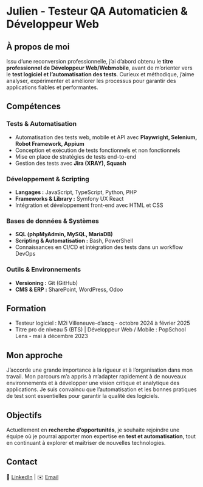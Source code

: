 # Julien - Testeur QA Automaticien & Développeur Web  

## À propos de moi  

Issu d’une reconversion professionnelle, j’ai d’abord obtenu le **titre professionnel de Développeur Web/Webmobile**, avant de m’orienter vers le **test logiciel et l’automatisation des tests**. Curieux et méthodique, j’aime analyser, expérimenter et améliorer les processus pour garantir des applications fiables et performantes.  

## Compétences  

### Tests & Automatisation  
- Automatisation des tests web, mobile et API avec **Playwright, Selenium, Robot Framework, Appium**  
- Conception et exécution de tests fonctionnels et non fonctionnels    
- Mise en place de stratégies de tests end-to-end
- Gestion des tests avec **Jira (XRAY), Squash**  

### Développement & Scripting
- **Langages :** JavaScript, TypeScript, Python, PHP  
- **Frameworks & Library :** Symfony UX React
- Intégration et développement front-end avec HTML et CSS  

### Bases de données & Systèmes  
- **SQL (phpMyAdmin, MySQL, MariaDB)**  
- **Scripting & Automatisation :** Bash, PowerShell  
- Connaissances en CI/CD et intégration des tests dans un workflow DevOps

### Outils & Environnements
- **Versioning :** Git (GitHub)
- **CMS & ERP :** SharePoint, WordPress, Odoo

## Formation
- Testeur logiciel : M2i Villeneuve-d’ascq - octobre 2024 à février 2025
- Titre pro de niveau 5 (BTS) | Développeur Web / Mobile : PopSchool Lens - mai à décembre 2023

## Mon approche  

J’accorde une grande importance à la rigueur et à l’organisation dans mon travail. Mon parcours m’a appris à m’adapter rapidement à de nouveaux environnements et à développer une vision critique et analytique des applications. Je suis convaincu que l’automatisation et les bonnes pratiques de test sont essentielles pour garantir la qualité des logiciels.  

## Objectifs  

Actuellement en **recherche d’opportunités**, je souhaite rejoindre une équipe où je pourrai apporter mon expertise en **test et automatisation**, tout en continuant à explorer et maîtriser de nouvelles technologies.  

## Contact  

📍 [LinkedIn](https://www.linkedin.com/in/julien-parsy-a88ab9289/) | ✉️ [Email](parsy.julien@hotmail.fr)  
